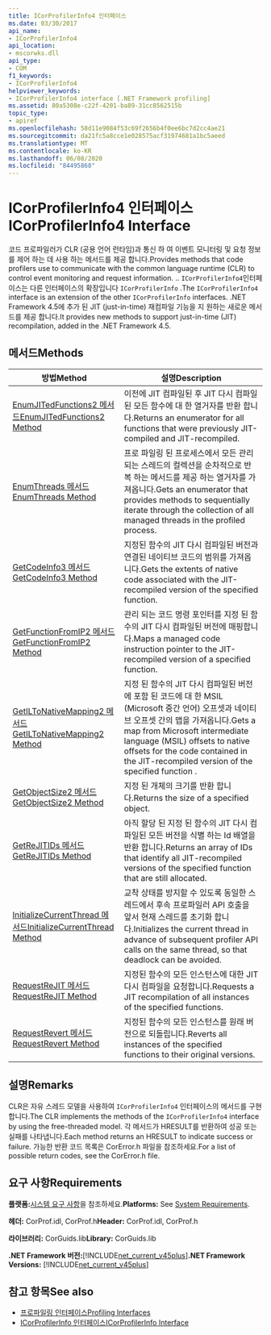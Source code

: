 ```yaml
---
title: ICorProfilerInfo4 인터페이스
ms.date: 03/30/2017
api_name:
- ICorProfilerInfo4
api_location:
- mscorwks.dll
api_type:
- COM
f1_keywords:
- ICorProfilerInfo4
helpviewer_keywords:
- ICorProfilerInfo4 interface [.NET Framework profiling]
ms.assetid: 80a5308e-c22f-4201-ba89-31cc8562515b
topic_type:
- apiref
ms.openlocfilehash: 58d11e9084f53c69f2656b4f0ee6bc7d2cc4ae21
ms.sourcegitcommit: da21fc5a8cce1e028575acf31974681a1bc5aeed
ms.translationtype: MT
ms.contentlocale: ko-KR
ms.lasthandoff: 06/08/2020
ms.locfileid: "84495868"
---
```

# <a name="icorprofilerinfo4-interface"></a><span data-ttu-id="f2e35-102">ICorProfilerInfo4 인터페이스</span><span class="sxs-lookup"><span data-stu-id="f2e35-102">ICorProfilerInfo4 Interface</span></span>
<span data-ttu-id="f2e35-103">코드 프로파일러가 CLR (공용 언어 런타임)과 통신 하 여 이벤트 모니터링 및 요청 정보를 제어 하는 데 사용 하는 메서드를 제공 합니다.</span><span class="sxs-lookup"><span data-stu-id="f2e35-103">Provides methods that code profilers use to communicate with the common language runtime (CLR) to control event monitoring and request information.</span></span> <span data-ttu-id="f2e35-104">.</span><span class="sxs-lookup"><span data-stu-id="f2e35-104">.</span></span> <span data-ttu-id="f2e35-105">`ICorProfilerInfo4`인터페이스는 다른 인터페이스의 확장입니다 `ICorProfilerInfo` .</span><span class="sxs-lookup"><span data-stu-id="f2e35-105">The `ICorProfilerInfo4` interface is an extension of the other `ICorProfilerInfo` interfaces.</span></span> <span data-ttu-id="f2e35-106">.NET Framework 4.5에 추가 된 JIT (just-in-time) 재컴파일 기능을 지 원하는 새로운 메서드를 제공 합니다.</span><span class="sxs-lookup"><span data-stu-id="f2e35-106">It provides new methods to support just-in-time (JIT) recompilation, added in the .NET Framework 4.5.</span></span>  
  
## <a name="methods"></a><span data-ttu-id="f2e35-107">메서드</span><span class="sxs-lookup"><span data-stu-id="f2e35-107">Methods</span></span>  
  
|<span data-ttu-id="f2e35-108">방법</span><span class="sxs-lookup"><span data-stu-id="f2e35-108">Method</span></span>|<span data-ttu-id="f2e35-109">설명</span><span class="sxs-lookup"><span data-stu-id="f2e35-109">Description</span></span>|  
|------------|-----------------|  
|[<span data-ttu-id="f2e35-110">EnumJITedFunctions2 메서드</span><span class="sxs-lookup"><span data-stu-id="f2e35-110">EnumJITedFunctions2 Method</span></span>](icorprofilerinfo4-enumjitedfunctions2-method.md)|<span data-ttu-id="f2e35-111">이전에 JIT 컴파일된 후 JIT 다시 컴파일된 모든 함수에 대 한 열거자를 반환 합니다.</span><span class="sxs-lookup"><span data-stu-id="f2e35-111">Returns an enumerator for all functions that were previously JIT-compiled and JIT-recompiled.</span></span>|  
|[<span data-ttu-id="f2e35-112">EnumThreads 메서드</span><span class="sxs-lookup"><span data-stu-id="f2e35-112">EnumThreads Method</span></span>](icorprofilerinfo4-enumthreads-method.md)|<span data-ttu-id="f2e35-113">프로 파일링 된 프로세스에서 모든 관리 되는 스레드의 컬렉션을 순차적으로 반복 하는 메서드를 제공 하는 열거자를 가져옵니다.</span><span class="sxs-lookup"><span data-stu-id="f2e35-113">Gets an enumerator that provides methods to sequentially iterate through the collection of all managed threads in the profiled process.</span></span>|  
|[<span data-ttu-id="f2e35-114">GetCodeInfo3 메서드</span><span class="sxs-lookup"><span data-stu-id="f2e35-114">GetCodeInfo3 Method</span></span>](icorprofilerinfo4-getcodeinfo3-method.md)|<span data-ttu-id="f2e35-115">지정된 함수의 JIT 다시 컴파일된 버전과 연결된 네이티브 코드의 범위를 가져옵니다.</span><span class="sxs-lookup"><span data-stu-id="f2e35-115">Gets the extents of native code associated with the JIT-recompiled version of the specified function.</span></span>|  
|[<span data-ttu-id="f2e35-116">GetFunctionFromIP2 메서드</span><span class="sxs-lookup"><span data-stu-id="f2e35-116">GetFunctionFromIP2 Method</span></span>](icorprofilerinfo4-getfunctionfromip2-method.md)|<span data-ttu-id="f2e35-117">관리 되는 코드 명령 포인터를 지정 된 함수의 JIT 다시 컴파일된 버전에 매핑합니다.</span><span class="sxs-lookup"><span data-stu-id="f2e35-117">Maps a managed code instruction pointer to the JIT-recompiled version of a specified function.</span></span>|  
|[<span data-ttu-id="f2e35-118">GetILToNativeMapping2 메서드</span><span class="sxs-lookup"><span data-stu-id="f2e35-118">GetILToNativeMapping2 Method</span></span>](icorprofilerinfo4-getiltonativemapping2-method.md)|<span data-ttu-id="f2e35-119">지정 된 함수의 JIT 다시 컴파일된 버전에 포함 된 코드에 대 한 MSIL (Microsoft 중간 언어) 오프셋과 네이티브 오프셋 간의 맵을 가져옵니다.</span><span class="sxs-lookup"><span data-stu-id="f2e35-119">Gets a map from Microsoft intermediate language (MSIL) offsets to native offsets for the code contained in the JIT-recompiled version of the specified function .</span></span>|  
|[<span data-ttu-id="f2e35-120">GetObjectSize2 메서드</span><span class="sxs-lookup"><span data-stu-id="f2e35-120">GetObjectSize2 Method</span></span>](icorprofilerinfo4-getobjectsize2-method.md)|<span data-ttu-id="f2e35-121">지정 된 개체의 크기를 반환 합니다.</span><span class="sxs-lookup"><span data-stu-id="f2e35-121">Returns the size of a specified object.</span></span>|  
|[<span data-ttu-id="f2e35-122">GetReJITIDs 메서드</span><span class="sxs-lookup"><span data-stu-id="f2e35-122">GetReJITIDs Method</span></span>](icorprofilerinfo4-getrejitids-method.md)|<span data-ttu-id="f2e35-123">아직 할당 된 지정 된 함수의 JIT 다시 컴파일된 모든 버전을 식별 하는 Id 배열을 반환 합니다.</span><span class="sxs-lookup"><span data-stu-id="f2e35-123">Returns an array of IDs that identify all JIT-recompiled versions of the specified function that are still allocated.</span></span>|  
|[<span data-ttu-id="f2e35-124">InitializeCurrentThread 메서드</span><span class="sxs-lookup"><span data-stu-id="f2e35-124">InitializeCurrentThread Method</span></span>](icorprofilerinfo4-initializecurrentthread-method.md)|<span data-ttu-id="f2e35-125">교착 상태를 방지할 수 있도록 동일한 스레드에서 후속 프로파일러 API 호출을 앞서 현재 스레드를 초기화 합니다.</span><span class="sxs-lookup"><span data-stu-id="f2e35-125">Initializes the current thread in advance of subsequent profiler API calls on the same thread, so that deadlock can be avoided.</span></span>|  
|[<span data-ttu-id="f2e35-126">RequestReJIT 메서드</span><span class="sxs-lookup"><span data-stu-id="f2e35-126">RequestReJIT Method</span></span>](icorprofilerinfo4-requestrejit-method.md)|<span data-ttu-id="f2e35-127">지정된 함수의 모든 인스턴스에 대한 JIT 다시 컴파일을 요청합니다.</span><span class="sxs-lookup"><span data-stu-id="f2e35-127">Requests a JIT recompilation of all instances of the specified functions.</span></span>|  
|[<span data-ttu-id="f2e35-128">RequestRevert 메서드</span><span class="sxs-lookup"><span data-stu-id="f2e35-128">RequestRevert Method</span></span>](icorprofilerinfo4-requestrevert-method.md)|<span data-ttu-id="f2e35-129">지정된 함수의 모든 인스턴스를 원래 버전으로 되돌립니다.</span><span class="sxs-lookup"><span data-stu-id="f2e35-129">Reverts all instances of the specified functions to their original versions.</span></span>|  
  
## <a name="remarks"></a><span data-ttu-id="f2e35-130">설명</span><span class="sxs-lookup"><span data-stu-id="f2e35-130">Remarks</span></span>  
 <span data-ttu-id="f2e35-131">CLR은 자유 스레드 모델을 사용하여 `ICorProfilerInfo4` 인터페이스의 메서드를 구현합니다.</span><span class="sxs-lookup"><span data-stu-id="f2e35-131">The CLR implements the methods of the `ICorProfilerInfo4` interface by using the free-threaded model.</span></span> <span data-ttu-id="f2e35-132">각 메서드가 HRESULT를 반환하여 성공 또는 실패를 나타냅니다.</span><span class="sxs-lookup"><span data-stu-id="f2e35-132">Each method returns an HRESULT to indicate success or failure.</span></span> <span data-ttu-id="f2e35-133">가능한 반환 코드 목록은 CorError.h 파일을 참조하세요.</span><span class="sxs-lookup"><span data-stu-id="f2e35-133">For a list of possible return codes, see the CorError.h file.</span></span>  
  
## <a name="requirements"></a><span data-ttu-id="f2e35-134">요구 사항</span><span class="sxs-lookup"><span data-stu-id="f2e35-134">Requirements</span></span>  
 <span data-ttu-id="f2e35-135">**플랫폼:**[시스템 요구 사항](../../get-started/system-requirements.md)을 참조하세요.</span><span class="sxs-lookup"><span data-stu-id="f2e35-135">**Platforms:** See [System Requirements](../../get-started/system-requirements.md).</span></span>  
  
 <span data-ttu-id="f2e35-136">**헤더:** CorProf.idl, CorProf.h</span><span class="sxs-lookup"><span data-stu-id="f2e35-136">**Header:** CorProf.idl, CorProf.h</span></span>  
  
 <span data-ttu-id="f2e35-137">**라이브러리:** CorGuids.lib</span><span class="sxs-lookup"><span data-stu-id="f2e35-137">**Library:** CorGuids.lib</span></span>  
  
 <span data-ttu-id="f2e35-138">**.NET Framework 버전:**[!INCLUDE[net_current_v45plus](../../../../includes/net-current-v45plus-md.md)]</span><span class="sxs-lookup"><span data-stu-id="f2e35-138">**.NET Framework Versions:** [!INCLUDE[net_current_v45plus](../../../../includes/net-current-v45plus-md.md)]</span></span>  
  
## <a name="see-also"></a><span data-ttu-id="f2e35-139">참고 항목</span><span class="sxs-lookup"><span data-stu-id="f2e35-139">See also</span></span>

- [<span data-ttu-id="f2e35-140">프로파일링 인터페이스</span><span class="sxs-lookup"><span data-stu-id="f2e35-140">Profiling Interfaces</span></span>](profiling-interfaces.md)
- [<span data-ttu-id="f2e35-141">ICorProfilerInfo 인터페이스</span><span class="sxs-lookup"><span data-stu-id="f2e35-141">ICorProfilerInfo Interface</span></span>](icorprofilerinfo-interface.md)
